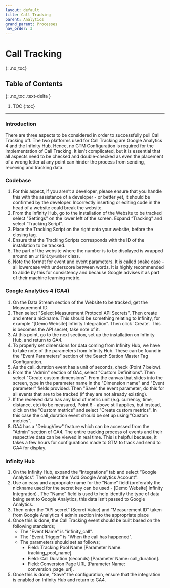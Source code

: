 ```yaml
---
layout: default
title: Call Tracking
parent: Analytics
grand_parent: Processes
nav_order: 3
---
```


# Call Tracking
{: .no_toc}

## Table of Contents
{: .no_toc .text-delta }

1. TOC
{:toc}
---

### Introduction
There are three aspects to be considered in order to successfully pull Call Tracking off. The two platforms used for Call Tracking are Google Analytics 4 and the Infinity Hub. Hence, no GTM Configuration is required for the implementation of Call Tracking. It isn't complicated, but it is essential that all aspects need to be checked and double-checked as even the placement of a wrong letter at any point can hinder the process from sending, receiving and tracking data.

### Codebase
1. For this aspect, if you aren’t a developer, please ensure that you handle this with the assistance of a developer - or better yet, it should be confirmed by the developer. Incorrectly inserting or editing code in the head of a website could break the website.
2. From the Infinity Hub, go to the installation of the Website to be tracked select "Settings" on the lower left of the screen. Expand “Tracking” and select “Tracking Script“.
3. Place the Tracking Script on the right onto your website, before the closing </head> tag.
4. Ensure that the Tracking Scripts corresponds with the ID of the installation to be tracked.
5. The part of the website where the number is to be displayed is wrapped around an `InfinityNumber` class.
6. Note the format for event and event parameters. It is called snake case – all lowercase with underscore between words. It is highly recommended to abide by this for consistency and because Google advises it as part of their machine learning metric.

### Google Analytics 4 (GA4)
1. On the Data Stream section of the Website to be tracked, get the Measurement ID.
2. Then select "Select Measurement Protocol API Secrets". Then create and enter a nickname. This should be something relating to Infinity, for example “[Demo Website] Infinity Integration”. Then click 'Create'. This is becomes the API secret, take note of it.
3. At this point, go to the next section, set up the installation on Infinity Hub, and return to GA4.
4. To properly set dimensions for data coming from Infinity Hub, we have to take note of the parameters from Infinity Hub. These can be found in the "Event Parameters" section of the Search Station Master Tag Configuration.
5. As the call_duration event has a unit of seconds, check (Point 7 below).
6. From the "Admin" section of GA4, select "Custom Definitions". Then select "Create custom dimensions". From the canvas that slides into the screen, type in the parameter name in the "Dimension name" and "Event parameter" fields provided. Then "Save" the event parameter, do this for all events that are to be tracked (if they are not already existing).
7. If the received data has any kind of metric unit (e.g. currency, time, distance, etc) to be measured, Point 6 - above still applies, but instead, click on the "Custom metrics" and select "Create custom metrics". In this case the call_duration event should be set up using "Custom metrics".
8. GA4 has a "DebugView" feature which can be accessed from the "Admin" section of GA4. The entire tracking process of events and their respective data can be viewed in real time. This is helpful because, it takes a few hours for configurations made to GTM to track and send to GA4 for display.

### Infinity Hub
1. On the Infinity Hub, expand the “Integrations“ tab and select “Google Analytics“. Then select the “Add Google Analytics Account“.
2. Use an easy and appropriate name for the “Name” field (preferably the nickname used for the secret key can be used - [Demo Website] Infinity Integration) . The "Name" field is used to help identify the type of data being sent to Google Analytics, this data isn’t passed to Google Analytics.
3. Then enter the “API secret” (Secret Value) and “Measurement ID” taken from Google Analytics 4 admin section into the appropriate place
4. Once this is done, the Call Tracking event should be built based on the following standards;
    - The "Event Name" is "infinity_call".
    - The "Event Trigger" is "When the call has happened". 
    - The parameters should set as follows;
      - Field: Tracking Pool Name [Parameter Name: tracking_pool_name].
      - Field: Call Duration (seconds) [Parameter Name: call_duration].
      - Field: Conversion Page URL [Parameter Name: conversion_page_url].
5. Once this is done, "Save" the configuration, ensure that the integration is enabled on Infinity Hub and return to GA4.
